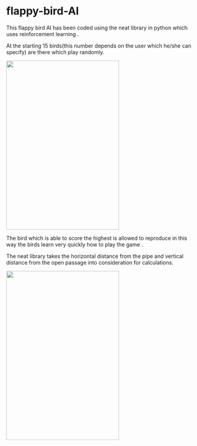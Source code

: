 # flappy-bird-AI
This flappy bird AI has been coded using the neat library in python which uses reinforcement learning .

At the starting 15 birds(this number depends on the user which he/she can specify) are there which play randomly.

<a href="url"><img src="https://user-images.githubusercontent.com/54681032/117863477-706bca80-b2b1-11eb-9545-af82c8bbd06c.png" align="center" height="450" width="300" ></a>


The bird which is able to score the highest is allowed to reproduce in this way the birds learn very quickly how to play the game .

The neat library takes the horizontal distance from the pipe and vertical distance from the open passage into consideration for calculations.


<a href="url"><img src="https://user-images.githubusercontent.com/54681032/117863495-75c91500-b2b1-11eb-8b8e-72f2d625f858.png" align="center" height="450" width="300" ></a>


